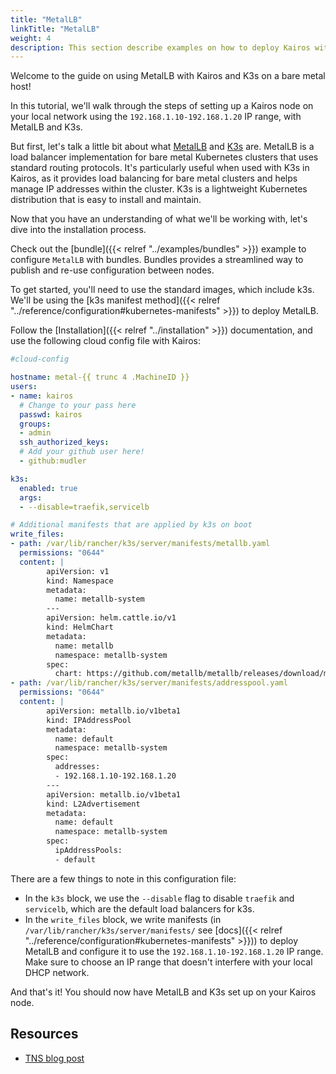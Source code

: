 ```yaml
---
title: "MetalLB"
linkTitle: "MetalLB"
weight: 4
description: This section describe examples on how to deploy Kairos with k3s and MetalLB
---
```


Welcome to the guide on using MetalLB with Kairos and K3s on a bare metal host!

In this tutorial, we'll walk through the steps of setting up a Kairos node on your local network using the `192.168.1.10-192.168.1.20` IP range, with MetalLB and K3s.

But first, let's talk a little bit about what [MetalLB](https://metallb.universe.tf/) and [K3s](https://k3s.io/) are. MetalLB is a load balancer implementation for bare metal Kubernetes clusters that uses standard routing protocols. It's particularly useful when used with K3s in Kairos, as it provides load balancing for bare metal clusters and helps manage IP addresses within the cluster. K3s is a lightweight Kubernetes distribution that is easy to install and maintain.

Now that you have an understanding of what we'll be working with, let's dive into the installation process.

Check out the [bundle]({{< relref "../examples/bundles" >}}) example to configure `MetalLB` with bundles. Bundles provides a streamlined way to publish and re-use configuration between nodes.

To get started, you'll need to use the standard images, which include k3s. We'll be using the [k3s manifest method]({{< relref "../reference/configuration#kubernetes-manifests" >}}) to deploy MetalLB.

Follow the [Installation]({{< relref "../installation" >}}) documentation, and use the following cloud config file with Kairos:

```yaml
#cloud-config

hostname: metal-{{ trunc 4 .MachineID }}
users:
- name: kairos
  # Change to your pass here
  passwd: kairos
  groups:
  - admin
  ssh_authorized_keys:
  # Add your github user here!
  - github:mudler

k3s:
  enabled: true
  args:
  - --disable=traefik,servicelb

# Additional manifests that are applied by k3s on boot
write_files:
- path: /var/lib/rancher/k3s/server/manifests/metallb.yaml
  permissions: "0644"
  content: |
        apiVersion: v1
        kind: Namespace
        metadata:
          name: metallb-system
        ---
        apiVersion: helm.cattle.io/v1
        kind: HelmChart
        metadata:
          name: metallb
          namespace: metallb-system
        spec:
          chart: https://github.com/metallb/metallb/releases/download/metallb-chart-0.13.7/metallb-0.13.7.tgz
- path: /var/lib/rancher/k3s/server/manifests/addresspool.yaml
  permissions: "0644"
  content: |
        apiVersion: metallb.io/v1beta1
        kind: IPAddressPool
        metadata:
          name: default
          namespace: metallb-system
        spec:
          addresses:
          - 192.168.1.10-192.168.1.20
        ---
        apiVersion: metallb.io/v1beta1
        kind: L2Advertisement
        metadata:
          name: default
          namespace: metallb-system
        spec:
          ipAddressPools:
          - default
```

There are a few things to note in this configuration file:

- In the `k3s` block, we use the `--disable` flag to disable `traefik` and `servicelb`, which are the default load balancers for k3s.
- In the `write_files` block, we write manifests (in `/var/lib/rancher/k3s/server/manifests/` see [docs]({{< relref "../reference/configuration#kubernetes-manifests" >}})) to deploy MetalLB and configure it to use the `192.168.1.10-192.168.1.20` IP range. Make sure to choose an IP range that doesn't interfere with your local DHCP network.

And that's it! You should now have MetalLB and K3s set up on your Kairos node.

## Resources

- [TNS blog post](https://thenewstack.io/livin-kubernetes-on-the-immutable-edge-with-kairos-project/)
